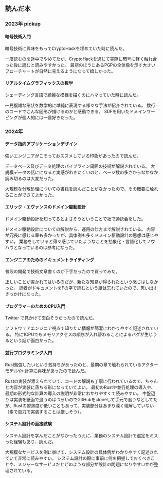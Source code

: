 ## 読んだ本

### 2023年 pickup

#### 暗号技術入門

暗号技術に興味をもってCryptoHackを埋めていた時に読んだ。

一度読むのを途中でやめてたが、CryptoHackを通じて実際に暗号に軽く触れ合った後に読むと読みやすかった。
最期のほうにあるPGPの全体像を示す大きいフローチャートが自然に見えるようになって嬉しかった。

#### リアルタイムグラフィックスの数学

シェーディング言語で綺麗な模様を描くのにハマっていた時に読んだ。

一見複雑な形状を数学的に単純に表現する様々な手法が紹介されている。
数行のコードでこんな図形が描けるのかと感動できる。
SDFを用いたドメインワーピングが個人的には一番好きだった。

### 2024年
#### データ指向アプリケーションデザイン

強いエンジニアがこぞっておススメしている印象があったので読んだ。

データベース及びデータ処理のパイプライン周囲の技術が解説されている。
大規模データの話にになると実感がわきにくいのと、ページ数の多さからなかなか読み切るのは大変だった。

大規模な分散処理についての書籍を読んだことがなかったので、その概要に触れることができてよかった。

#### エリック・エヴァンスのドメイン駆動設計

ドメイン駆動設計を知ってるとよさそうということで社で通読会をした。

ドメイン駆動設計についての解説から、運用の仕方まで解説されている。
内容が冗長に感じる章も多かったが、具体例も多くドメイン駆動設計の思想は感じやすい。
業務をしていると薄々感じていたようなことを抽象化・言語化してノウハウとなっているのは参考になった。

#### エンジニアのためのドキュメントライティング

普段の開発で技術文章書くのが下手だったので買ってみた。

正しいことが書かれてはいるのだが、新たな知見が得られたという感じはしなかった。
読者がドキュメントをFの字で読むという話は忘れていたので、思い出すきっかけになった。

#### プログラマーのためのCPU入門

Twitter で見かけて面白そうだったので読んだ。

ソフトウェアエンジニア視点で知りたい情報が簡潔にわかりやすく記述されている。
特に1CPUでもメモリアクセスの順序が入れ替わることによるバグが生じうるという話が面白かった。

#### 並行プログラミング入門
Rust勉強したいという気持ちがあったのと、最期の章で触れられているアクターモデルやπ計算に興味があったので読んだ。

Rustの実装が添えられていて、コードの解説も丁寧に行われているので、ちゃんと内容が実装に落ちる形になっていてよい。
最初のRustや並行処理の導入や、最期の形式的な計算の導入の説明が非常にわかりやすくて読みやすい。
中盤辺りは実装を紙面で追うのはつらいのでGitHubをcloneして手元で追うなどしてたが、Rustの習熟度が低いこともあって、実装部分はあまり深く理解していない（素で自力で実装することは厳しそう）。

#### システム設計の面接試験
システム設計を学んだことがなかったうえに、業務のシステム設計で選定をミスった経験もあり、読んだ。

大規模なサービスを例に挙げて、システム設計の具体例がわかりやすく記述されていて非常に読みやすい。
システム設計の際に事前に何を把握しておくべきことや、メジャーなサービスだとどのような部分が設計の問題になりやすいかが整理されている。


